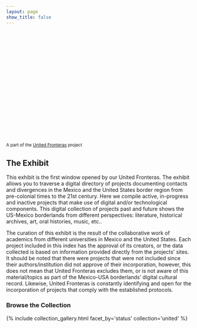 ```yaml
---
layout: page
show_title: false
---
```


<div class='wax-parallax full-width top-banner'>
  <div class='parallax-image' style="background-image: url('{{site.baseurl}}/img/us-mex.jpg'); background-position: 0% 15%; height: 300px !important;"></div>

  <div class='parallax-caption'>
    <div class='wax-inline-container'>
      <small>A part of the <a href='https://unitedfronteras.github.io/'>United Fronteras</a> project</small>
    </div>
  </div>
  
</div>

## The Exhibit

This exhibit is the first window opened by our United Fronteras. The exhibit allows you to traverse a digital directory of projects documenting contacts and divergences in the Mexico and the United States border region from pre-colonial times to the 21st century. Here we compile active, in-progress and inactive projects that make use of digital and/or technological components. This digital collection of projects past and future shows the US-Mexico borderlands from different perspectives: literature, historical archives, art, oral histories, music, etc.. 

The curation of this exhibit is the result of the collaborative work of academics from different universities in Mexico and the United States. Each project included in this index has the approval of its creators, or the data collected is based on information provided directly from the projects’ sites. It should be noted that there were projects that were not included since their authors/institution did not approve of their incorporation, however, this does not mean that United Fronteras excludes them, or is not aware of this material/topics as part of the Mexico-USA borderlands’ digital cultural record. Likewise, United Fronteras is constantly identifying and open for the incorporation of projects that comply with the established protocols.


### Browse the Collection

{% include collection_gallery.html facet_by='status' collection='united' %}
